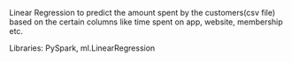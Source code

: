 Linear Regression to predict the amount spent by the customers(csv file) based on the certain columns like time spent on app, website, membership etc.

Libraries:
	PySpark, ml.LinearRegression

